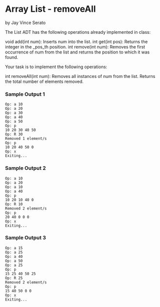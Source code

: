 # Array List - removeAll
by Jay Vince Serato

The List ADT has the following operations already implemented in class:

void add(int num): Inserts num into the list.
int get(int pos): Returns the integer in the _pos_th position.
int remove(int num): Removes the first occurrence of num from the list and returns the position to which it was found.

Your task is to implement the following operations:

int removeAll(int num): Removes all instances of num from the list. Returns the total number of elements removed.

### Sample Output 1

    Op: a 10
    Op: a 20
    Op: a 30
    Op: a 40
    Op: a 50
    Op: p
    10 20 30 40 50
    Op: R 30
    Removed 1 element/s
    Op: p
    10 20 40 50 0
    Op: x
    Exiting...

### Sample Output 2

    Op: a 10
    Op: a 20
    Op: a 10
    Op: a 40
    Op: p
    10 20 10 40 0
    Op: R 10
    Removed 2 element/s
    Op: p
    20 40 0 0 0
    Op: x
    Exiting...

### Sample Output 3

    Op: a 15
    Op: a 25
    Op: a 40
    Op: a 50
    Op: a 25
    Op: p
    15 25 40 50 25
    Op: R 25
    Removed 2 element/s
    Op: p
    15 40 50 0 0
    Op: x
    Exiting...
